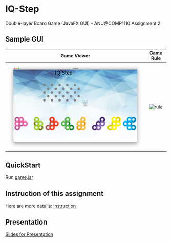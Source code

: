 # IQ-Step
Double-layer Board Game (JavaFX GUI) - ANU@COMP1110 Assignment 2

## Sample GUI

Game Viewer                  |  Game Rule
:-------------------------:|:-------------------------:
![game](pics/game.png)  |  ![rule](pics/rule.png)


## QuickStart
Run [game.jar](https://github.com/Chan-Xu/IQ-Step_boardGame/blob/master/game.jar)


## Instruction of this assignment
Here are more details: [Instruction](https://github.com/Chan-Xu/IQ-Step_boardGame/blob/master/Instruction.md)


## Presentation
[Slides for Presentation](https://github.com/Chan-Xu/IQ-Step_boardGame/blob/master/presentation.pdf)
